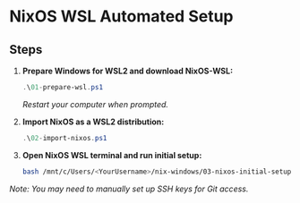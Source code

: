 # NixOS WSL Automated Setup

## Steps

1. **Prepare Windows for WSL2 and download NixOS-WSL:**
   ```powershell
   .\01-prepare-wsl.ps1
   ```
   _Restart your computer when prompted._

2. **Import NixOS as a WSL2 distribution:**
   ```powershell
   .\02-import-nixos.ps1
   ```

3. **Open NixOS WSL terminal and run initial setup:**
   ```bash
   bash /mnt/c/Users/<YourUsername>/nix-windows/03-nixos-initial-setup.sh
   ```

_Note: You may need to manually set up SSH keys for Git access._
